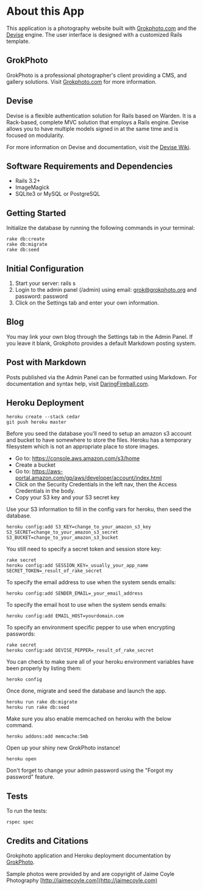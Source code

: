 # About this App

This application is a photography website built with [Grokphoto.com](http://grokphoto.org/) and the [Devise](https://github.com/plataformatec/devise/tree/v3.2) engine. The user interface is designed with a customized Rails template.

## GrokPhoto

GrokPhoto is a professional photographer's client providing a CMS, and gallery solutions. Visit [Grokphoto.com](http://grokphoto.org/) for more information.

## Devise

Devise is a flexible authentication solution for Rails based on Warden. It is a Rack-based, complete MVC solution that employs a Rails engine. Devise allows you to have multiple models signed in at the same time and is focused on modularity.

For more information on Devise and documentation, visit the [Devise Wiki](https://github.com/plataformatec/devise/wiki).

## Software Requirements and Dependencies

* Rails 3.2+
* ImageMagick
* SQLite3 or MySQL or PostgreSQL

## Getting Started

Initialize the database by running the following commands in your terminal:

    rake db:create
    rake db:migrate
    rake db:seed

## Initial Configuration

1. Start your server: rails s
2. Login to the admin panel (/admin) using email: grok@grokphoto.org and password: password
3. Click on the Settings tab and enter your own information.

## Blog

You may link your own blog through the Settings tab in the Admin Panel. If you leave it blank, Grokphoto provides a default Markdown posting system.

## Post with Markdown

Posts published via the Admin Panel can be formatted using Markdown. For documentation and syntax help, visit [DaringFireball.com](http://daringfireball.net/projects/markdown/syntax).


## Heroku Deployment

    heroku create --stack cedar
    git push heroku master

Before you seed the database you'll need to setup an amazon s3 account and bucket to have somewhere to store the files. Heroku has a temporary filesystem which is not an appropriate place to store images.

* Go to: https://console.aws.amazon.com/s3/home
* Create a bucket
* Go to: https://aws-portal.amazon.com/gp/aws/developer/account/index.html
* Click on the Security Credentials in the left nav, then the Access Credentials in the body.
* Copy your S3 key and your S3 secret key

Use your S3 information to fill in the config vars for heroku, then seed the database.

    heroku config:add S3_KEY=change_to_your_amazon_s3_key S3_SECRET=change_to_your_amazon_s3_secret S3_BUCKET=change_to_your_amazon_s3_bucket

You still need to specify a secret token and session store key:

    rake secret
    heroku config:add SESSION_KEY=_usually_your_app_name SECRET_TOKEN=_result_of_rake_secret

To specify the email address to use when the system sends emails:

    heroku config:add SENDER_EMAIL=_your_email_address

To specify the email host to use when the system sends emails:

    heroku config:add EMAIL_HOST=yourdomain.com

To specify an environment specific pepper to use when encrypting passwords:

    rake secret
    heroku config:add DEVISE_PEPPER=_result_of_rake_secret

You can check to make sure all of your heroku environment variables have been properly by listing them:

    heroko config

Once done, migrate and seed the database and launch the app.

    heroku run rake db:migrate
    heroku run rake db:seed

Make sure you also enable memcached on heroku with the below command.

	heroku addons:add memcache:5mb

Open up your shiny new GrokPhoto instance!

    heroku open

Don't forget to change your admin password using the "Forgot my password" feature.



## Tests

To run the tests:

    rspec spec


## Credits and Citations

Grokphoto application and Heroku deployment documentation by [GrokPhoto](https://github.com/rapind/grokphoto).

Sample photos were provided by and are copyright of Jaime Coyle Photography [http://jaimecoyle.com](http://jaimecoyle.com)
